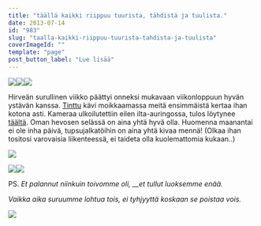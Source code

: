 ```yaml
---
title: "täällä kaikki riippuu tuurista, tähdistä ja tuulista."
date: 2013-07-14
id: "983"
slug: "taalla-kaikki-riippuu-tuurista-tahdista-ja-tuulista"
coverImageId: ""
template: "page"
post_button_label: "Lue lisää"
---
```


[![](/images/IMG_0257g.JPG)](http://4.bp.blogspot.com/-sWAq9jLKSvU/UeKGywncoHI/AAAAAAAAGSM/merl_lhGu9I/s1600/IMG_0257g.JPG)[![](/images/IMG_0014.JPG)](http://2.bp.blogspot.com/-9dbTWQ506lQ/UeKGxY7uuXI/AAAAAAAAGR0/3mdq-a-hqFY/s1600/IMG_0014.JPG)[![](/images/IMG_0157.JPG)](http://2.bp.blogspot.com/-VvzSgoC-lQA/UeKGyM50A_I/AAAAAAAAGSE/4ZcfH4w5VBE/s1600/IMG_0157.JPG)

Hirveän surullinen viikko päättyi onneksi mukavaan viikonloppuun hyvän ystävän kanssa. [Tinttu](http://puskaponi.blogspot.fi/) kävi moikkaamassa meitä ensimmäistä kertaa ihan kotona asti. Kameraa ulkoilutettiin eilen ilta-auringossa, tulos löytynee [täältä](http://maisaw.otukset.fi/kuvat/2013/Unknown+Soldier/13.7./). Oman hevosen selässä on aina yhtä hyvä olla. Huomenna maanantai ei ole inha päivä, tupsujalkatöihin on aina yhtä kivaa mennä! (Olkaa ihan tositosi varovaisia liikenteessä, ei taideta olla kuolemattomia kukaan..)

[![](/images/IMG_0202.JPG)](http://4.bp.blogspot.com/-QYQNo7H8GRs/UeKGzcy8pXI/AAAAAAAAGSY/AoUl_ggrR0M/s1600/IMG_0202.JPG)

[![](/images/IMG_0088.JPG)](http://3.bp.blogspot.com/-kvIPVrjTVgg/UeKGw-MIXaI/AAAAAAAAGSA/hAOXwVc7tRU/s1600/IMG_0088.JPG)[![](/images/IMG_0017h.JPG)](http://2.bp.blogspot.com/-6_OqgiNteUQ/UeKGw9VKn6I/AAAAAAAAGR4/o_btvI9BNRA/s1600/IMG_0017h.JPG)

PS. _Et palannut niinkuin toivomme oli, \_\_et tullut luoksemme enää._

_Vaikka aika suruumme lohtua tois, ei tyhjyyttä koskaan se poistaa vois._

[![](/images/ak.jpg)](http://1.bp.blogspot.com/-oYiNgsv7Irs/UeKHS4TveYI/AAAAAAAAGSc/MyBvPwWV_NM/s1600/ak.jpg)
